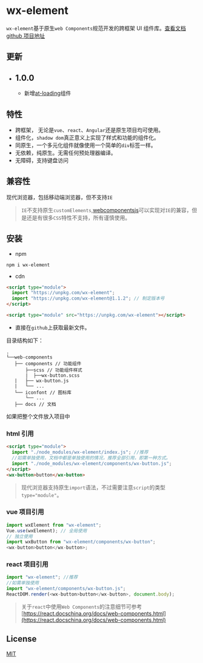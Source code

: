 # wx-element

`wx-element`基于原生`web Components`规范开发的跨框架 UI 组件库。[查看文档]()
[github 项目地址](https://github.com/huangjihua/web-components)

## 更新

- ## 1.0.0

  - 新增[at-loading](./docs/at-loading.md)组件

## 特性

- 跨框架， 无论是`vue`、`react`、`Angular`还是原生项目均可使用。
- 组件化，`shadow dom`真正意义上实现了样式和功能的组件化。
- 同原生，一个多元化组件就像使用一个简单的`div`标签一样。
- 无依赖，纯原生。无需任何预处理器编译。
- 无障碍，支持键盘访问

## 兼容性

现代浏览器，包括移动端浏览器，但不支持`IE`

> `IE`不支持原生`customElements`,[webcomponentsjs](https://github.com/webcomponents/webcomponentsjs)可以实现对`IE`的兼容，但是还是有很多`CSS`特性不支持，所有谨慎使用。

## 安装

- npm

```shell
npm i wx-element
```

- cdn

```html
<script type="module">
  import "https://unpkg.com/wx-element";
  import "https://unpkg.com/wx-element@1.1.2"; // 制定版本号
</script>

<script type="module" src="https://unpkg.com/wx-element"></script>
```

- 直接在`github`上获取最新文件。

目录结构如下：

```text
.
└──web-components
   ├── components // 功能组件
       ├──scss // 功能组件样式
       |  ├──wx-button.scss
   |   ├── wx-button.js
   |   └── ...
   └── iconfont // 图标库
       └── ...
   ├── docs // 文档
```

如果把整个文件放入项目中

### html 引用

```html
<script type="module">
  import "./node_modules/wx-element/index.js"; //推荐
  //如需单独使用，文档中都是单独使用的情况，推荐全部引用，即第一种方式。
  import "./node_modules/wx-element/components/wx-button.js";
</script>
<wx-button>button</wx-button>
```

> 现代浏览器支持原生`import`语法，不过需要注意`script`的类型`type="module"`。

### vue 项目引用

```js
import wxElement from "wx-element";
Vue.use(wxElement); // 全局使用
// 独立使用
import wxButton from "wx-element/components/wx-button";
<wx-button>button</wx-button>;
```

### react 项目引用

```js
import "wx-element"; //推荐
//如需单独使用
import "wx-element/components/wx-button.js";
ReactDOM.render(<wx-button>button</wx-button>, document.body);
```

> 关于`react`中使用`Web Components`的注意细节可参考[https://react.docschina.org/docs/web-components.html](https://react.docschina.org/docs/web-components.html)

## License

[MIT](LICENSE)
